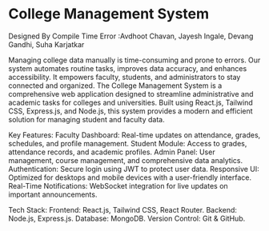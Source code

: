 # College Management System
Designed By Compile Time Error
 :Avdhoot Chavan,
Jayesh Ingale,
Devang Gandhi,
Suha Karjatkar 

Managing college data manually is time-consuming and prone to errors. Our system automates routine tasks, improves data accuracy, and enhances accessibility. It empowers faculty, students, and administrators to stay connected and organized.
The College Management System is a comprehensive web application designed to streamline administrative and academic tasks for colleges and universities. Built using React.js, Tailwind CSS, Express.js, and Node.js, this system provides a modern and efficient solution for managing student and faculty data.

Key Features:
Faculty Dashboard: Real-time updates on attendance, grades, schedules, and profile management.
Student Module: Access to grades, attendance records, and academic profiles.
Admin Panel: User management, course management, and comprehensive data analytics.
Authentication: Secure login using JWT to protect user data.
Responsive UI: Optimized for desktops and mobile devices with a user-friendly interface.
Real-Time Notifications: WebSocket integration for live updates on important announcements.

Tech Stack:
Frontend: React.js, Tailwind CSS, React Router.
Backend: Node.js, Express.js.
Database: MongoDB.
Version Control: Git & GitHub.


